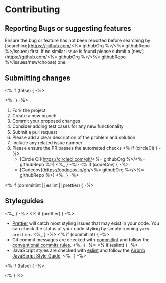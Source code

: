 # Contributing

## Reporting Bugs or suggesting features

Ensure the bug or feature has not been reported before searching by [searching](https://github.com/<%= githubOrg %>/<%= githubRepo %>/issues) first. If no similar issue is found please submit a [new](https://github.com/<%= githubOrg %>/<%= githubRepo %>/issues/new/choose) one.

## Submitting changes

<% if (false) { -%>

<!-- prettier-ignore-start -->
<%_ } -%>
1. Fork the project
2. Create a new branch
3. Commit your proposed changes
4. Consider adding test cases for any new functionality
5. Submit a pull request
6. Please add a clear description of the problem and solution
7. Include any related issue number
8. Please ensure the PR passes the automated checks
<% if (circleCi) { -%>
   - [Circle CI](https://circleci.com/gh/<%= githubOrg %>/<%= githubRepo %>)
<%_ } -%>
<% if (codeCov) { -%>
   - [Codecov](https://codecov.io/gh/<%= githubOrg %>/<%= githubRepo %>)
<%_ } -%>

<% if (commitlint || eslint || prettier) { -%>
## Styleguides

<%_ } -%>
<% if (prettier) { -%>
- [Prettier](https://prettier.io) will catch most styling issues that may exist in your code. You can check the status of your code styling by simply running `yarn prettier`.
<%_ } -%>
<% if (commitlint) { -%>
- Git commit messages are checked with [commitlint](https://github.com/marionebl/commitlint) and follow the [conventional commits rules](https://github.com/marionebl/commitlint/tree/master/@commitlint/config-conventional#rules).
<%_ } -%>
<% if (eslint) { -%>
- JavaScript styles are checked with [eslint](https://eslint.org/) and follow the [Airbnb JavaScript Style Guide](https://github.com/airbnb/javascript).
<%_ } -%>

<% if (false) { -%>
<!-- prettier-ignore-end -->

<% } %>
